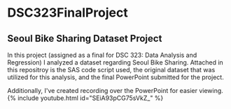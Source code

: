 # DSC323FinalProject

## Seoul Bike Sharing Dataset Project
In this project (assigned as a final for DSC 323: Data Analysis and Regression) I analyzed a dataset regarding Seoul Bike Sharing. Attached in this repositroy is the SAS code script used, the original dataset that was utilized for this analysis, and the final PowerPoint submitted for the project.

Additionally, I've created recording over the PowerPoint for easier viewing.
{% include youtube.html id="SEiA93pCG75sVkZ_" %}  
